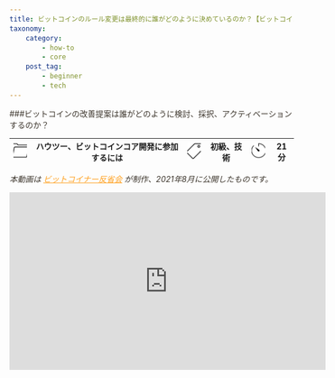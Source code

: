 ```yaml
---
title: ビットコインのルール変更は最終的に誰がどのように決めているのか？【ビットコイン一問一答】
taxonomy:
    category:
        - how-to
        - core
    post_tag:
        - beginner
        - tech
---
```


<style>
img[alt*="Category"], 
img[alt*="Tag"], 
img[alt*="Time"] {
    width:30px;
    height:30px;
    object-fit: cover;
}
p {
    color: #3d362d;
}
a {
    color: #ff9f1c;
}
a:hover {
    color: #2ec4b6;
}
</style>

<script type="text/javascript" src="//ajax.googleapis.com/ajax/libs/jquery/1.10.2/jquery.min.js"></script>
<script language="JavaScript">
$(document).ready( function () {
   $("a[href^='http']:not([href*='" + location.hostname + "'])").attr('target', '_blank');
})
</script>
###ビットコインの改善提案は誰がどのように検討、採択、アクティベーションするのか？

|  ![Category](/_images/category.png)  |  ハウツー、ビットコインコア開発に参加するには |  ![Tag](/_images/tag.png)  |  初級、技術  | ![Time](/_images/timer.png)  |  21分  |
| ---- | ---- | ---- | ---- | ---- | ---- |

*本動画は [ビットコイナー反省会](https://www.youtube.com/channel/UCRP9Ij6gL9IViB7MS3Ez9aw) が制作、2021年8月に公開したものです。*

<center><iframe width="560" height="315" src="https://www.youtube.com/embed/DlNz7g4GR2w" title="YouTube video player" frameborder="0" allow="accelerometer; autoplay; clipboard-write; encrypted-media; gyroscope; picture-in-picture" allowfullscreen></iframe></center>